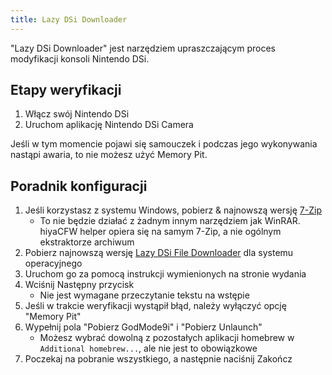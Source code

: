 ```yaml
---
title: Lazy DSi Downloader
---
```


"Lazy DSi Downloader" jest narzędziem upraszczającym proces modyfikacji konsoli Nintendo DSi.

## Etapy weryfikacji

1. Włącz swój Nintendo DSi
1. Uruchom aplikację Nintendo DSi Camera

Jeśli w tym momencie pojawi się samouczek i podczas jego wykonywania nastąpi awaria, to nie możesz użyć Memory Pit.

## Poradnik konfiguracji

1. Jeśli korzystasz z systemu Windows, pobierz & najnowszą wersję [7-Zip](https://www.7-zip.org/download.html)
   - To nie będzie działać z żadnym innym narzędziem jak WinRAR. hiyaCFW helper opiera się na samym 7-Zip, a nie ogólnym ekstraktorze archiwum
1. Pobierz najnowszą wersję [Lazy DSi File Downloader](https://github.com/yourkalamity/lazy-dsi-file-downloader/releases) dla systemu operacyjnego
1. Uruchom go za pomocą instrukcji wymienionych na stronie wydania
1. Wciśnij Następny przycisk
   - Nie jest wymagane przeczytanie tekstu na wstępie
1. Jeśli w trakcie weryfikacji wystąpił błąd, należy wyłączyć opcję "Memory Pit"
1. Wypełnij pola "Pobierz GodMode9i" i "Pobierz Unlaunch"
   - Możesz wybrać dowolną z pozostałych aplikacji homebrew w `Additional homebrew...`, ale nie jest to obowiązkowe
1. Poczekaj na pobranie wszystkiego, a następnie naciśnij Zakończ
